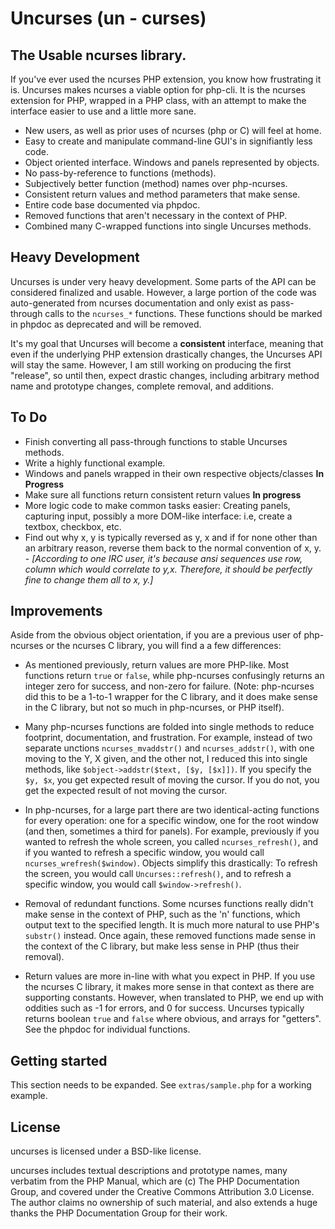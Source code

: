 # Uncurses (un - curses)
## The **U**sable **n**curses library.

If you've ever used the ncurses PHP extension, you know how frustrating it is.  Uncurses makes ncurses a viable option for php-cli.  It is the ncurses
extension for PHP, wrapped in a PHP class, with an attempt to make the interface easier to use and a little more sane.

 * New users, as well as prior uses of ncurses (php or C) will feel at home.
 * Easy to create and manipulate command-line GUI's in signifiantly less code.
 * Object oriented interface.  Windows and panels represented by objects.
 * No pass-by-reference to functions (methods).
 * Subjectively better function (method) names over php-ncurses.
 * Consistent return values and method parameters that make sense.
 * Entire code base documented via phpdoc.
 * Removed functions that aren't necessary in the context of PHP.
 * Combined many C-wrapped functions into single Uncurses methods.

## Heavy Development ##
Uncurses is under very heavy development.  Some parts of the API can be considered finalized and usable.  However, a large portion of the code was
auto-generated from ncurses documentation and only exist as pass-through calls to the `ncurses_*` functions.  These functions should be marked in phpdoc
as deprecated and will be removed.

It's my goal that Uncurses will become a __consistent__ interface, meaning that even if the underlying PHP extension drastically changes, the Uncurses API will
stay the same.  However, I am still working on producing the first "release", so until then, expect drastic changes, including arbitrary method name and
prototype changes, complete removal, and additions.

## To Do ##
 * Finish converting all pass-through functions to stable Uncurses methods.
 * Write a highly functional example.
 * Windows and panels wrapped in their own respective objects/classes **In Progress**
 * Make sure all functions return consistent return values **In progress**
 * More logic code to make common tasks easier: Creating panels, capturing input, possibly a more DOM-like interface: i.e, create a textbox, checkbox, etc.
 * Find out why x, y is typically reversed as y, x and if for none other than an arbitrary reason, reverse them back to the normal convention of x, y. -
 *[According to one IRC user, it's because ansi sequences use row, column which would correlate to y,x.  Therefore, it should be perfectly fine to change them
 all to x, y.]*

## Improvements
Aside from the obvious object orientation, if you are a previous user of php-ncurses or the ncurses C library, you will find a a few differences:

 * As mentioned previously, return values are more PHP-like.  Most functions return ``true`` or ``false``, while php-ncurses confusingly returns an integer
 zero for success, and non-zero for failure.  (Note: php-ncurses did this to be a 1-to-1 wrapper for the C library, and it does make sense in the C library, but
 not so much in php-ncurses, or PHP itself).

 * Many php-ncurses functions are folded into single methods to reduce footprint, documentation, and frustration.  For example, instead of two separate
 unctions `ncurses_mvaddstr()` and `ncurses_addstr()`, with one moving to the Y, X given, and the other not, I reduced this into single methods, like
 `$object->addstr($text, [$y, [$x]])`.  If you specify the `$y, $x`, you get expected result of moving the cursor.  If you do not, you get the expected result
 of not moving the cursor.

 * In php-ncurses, for a large part there are two identical-acting functions for every operation: one for a specific window, one for the root window (and then,
 sometimes a third for panels).  For example, previously if you wanted to refresh the whole screen, you called ``ncurses_refresh()``, and if you wanted to
 refresh a specific window, you would call ``ncurses_wrefresh($window)``.  Objects simplify this drastically: To refresh the screen, you would call
 ``Uncurses::refresh()``, and to refresh a specific window, you would call ``$window->refresh()``.

 * Removal of redundant functions.  Some ncurses functions really didn't make sense in the context of PHP, such as the 'n' functions, which output text to the
 specified length.  It is much more natural to use PHP's `substr()` instead.  Once again, these removed functions made sense in the context of the C library,
 but make less sense in PHP (thus their removal).

 * Return values are more in-line with what you expect in PHP.  If you use the ncurses C library, it makes more sense in that context as there are supporting
 constants.  However, when translated to PHP, we end up with oddities such as -1 for errors, and 0 for success.   Uncurses typically returns boolean `true` and
 `false` where obvious, and arrays for "getters".  See the phpdoc for individual functions.

## Getting started ##

This section needs to be expanded.  See ``extras/sample.php`` for a working example.

## License ##
uncurses is licensed under a BSD-like license.

uncurses includes textual descriptions and prototype names, many verbatim
from the PHP Manual, which are (c) The PHP Documentation Group, and covered
under the Creative Commons Attribution 3.0 License.  The author claims no
ownership of such material, and also extends a huge thanks the PHP
Documentation Group for their work.